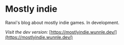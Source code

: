 # Mostly indie

Ranxi's blog about mostly indie games. In development.


_Visit the dev version:_
[https://mostlyindie.wunnle.dev/](https://mostlyindie.wunnle.dev/)
